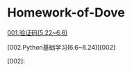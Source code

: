 # Homework-of-Dove

[001.验证码(5.22~6.6)][001]

[002.Python基础学习(6.6~6.24)][002]

[001]: https://github.com/longpp/Homework-of-Dove/blob/master/src/_001/desc.md
[002]: 